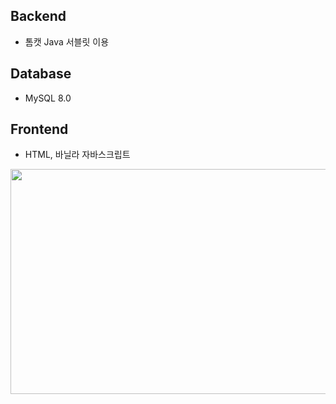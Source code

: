 ## Backend
- 톰캣 Java 서블릿 이용
## Database
- MySQL 8.0
## Frontend
- HTML, 바닐라 자바스크립트

<img src="https://github.com/eunhasoo/edwith-fullstack/blob/master/%ED%94%84%EB%A1%9C%EC%A0%9D%ED%8A%B8/B%20TODO%20LIST/%EA%B2%B0%EA%B3%BC.gif" width="785" height="360">
